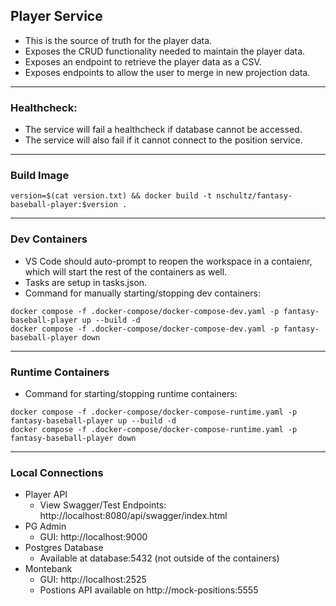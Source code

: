## Player Service

- This is the source of truth for the player data.
- Exposes the CRUD functionality needed to maintain the player data.
- Exposes an endpoint to retrieve the player data as a CSV.
- Exposes endpoints to allow the user to merge in new projection data.

---

### Healthcheck:

- The service will fail a healthcheck if database cannot be accessed.
- The service will also fail if it cannot connect to the position service.

---

### Build Image

```
version=$(cat version.txt) && docker build -t nschultz/fantasy-baseball-player:$version .
```

---

### Dev Containers

- VS Code should auto-prompt to reopen the workspace in a contaienr, which will start the rest of the containers as well.
- Tasks are setup in tasks.json.
- Command for manually starting/stopping dev containers:

```
docker compose -f .docker-compose/docker-compose-dev.yaml -p fantasy-baseball-player up --build -d
docker compose -f .docker-compose/docker-compose-dev.yaml -p fantasy-baseball-player down
```

---

### Runtime Containers

- Command for starting/stopping runtime containers:

```
docker compose -f .docker-compose/docker-compose-runtime.yaml -p fantasy-baseball-player up --build -d
docker compose -f .docker-compose/docker-compose-runtime.yaml -p fantasy-baseball-player down
```

---

### Local Connections

- Player API
  - View Swagger/Test Endpoints: http://localhost:8080/api/swagger/index.html
- PG Admin
  - GUI: http://localhost:9000
- Postgres Database
  - Available at database:5432 (not outside of the containers)
- Montebank
  - GUI: http://localhost:2525
  - Postions API available on http://mock-positions:5555
